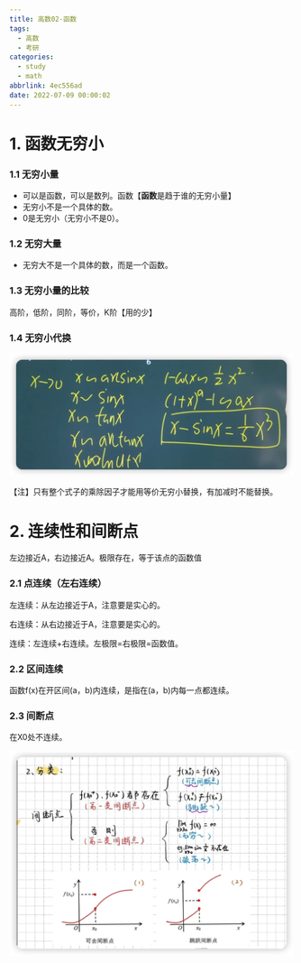 ```yaml
---
title: 高数02-函数
tags:
  - 高数
  - 考研
categories:
  - study
  - math
abbrlink: 4ec556ad
date: 2022-07-09 00:00:02
---
```


# 1. 函数无穷小

### 1.1 无穷小量

+ 可以是函数，可以是数列。函数【**函数**是趋于谁的无穷小量】
+ 无穷小不是一个具体的数。
+ 0是无穷小（无穷小不是0）。

<!-- more -->

### 1.2 无穷大量

+ 无穷大不是一个具体的数，而是一个函数。

### 1.3 无穷小量的比较

高阶，低阶，同阶，等价，K阶【用的少】

### 1.4 无穷小代换

![image-20220709170257660](高数02-函数/1.jpg)

【注】只有整个式子的乘除因子才能用等价无穷小替换，有加减时不能替换。



# 2. 连续性和间断点

左边接近A，右边接近A。极限存在，等于该点的函数值

### 2.1 点连续（左右连续）

左连续：从左边接近于A，注意要是实心的。

右连续：从右边接近于A，注意要是实心的。

连续：左连续+右连续。左极限=右极限=函数值。

### 2.2 区间连续

函数f(x)在开区间(a，b)内连续，是指在(a，b)内每一点都连续。

### 2.3 间断点

在X0处不连续。

![image-20220709173602948](高数02-函数/2.jpg)

































